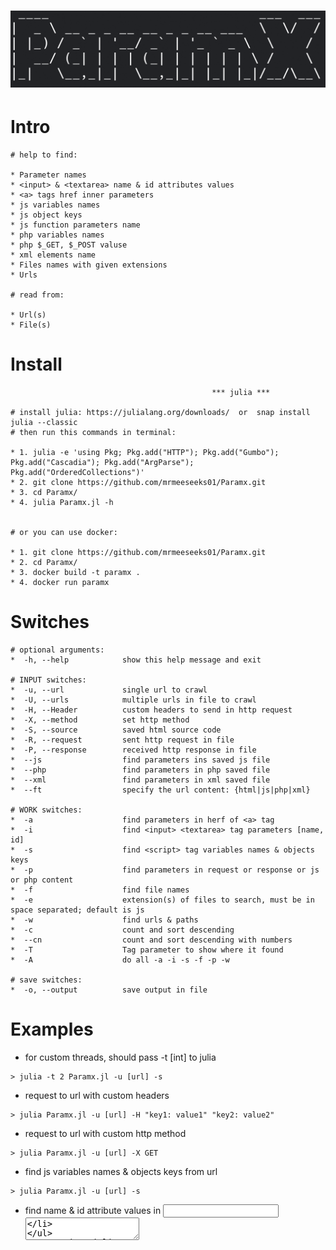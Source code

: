 <h1 align="center">
  <img src="src/paramx.png" alt="paramx" width="900px">
  <br>
</h1>

# Intro
~~~~~~~~~~~~~~~~~~~~~~~~~~~~~~~~~~~~~~~~~~~~~~~~~~~~~~~~~~~~~~~~~~~~~~~~~~
# help to find:

* Parameter names
* <input> & <textarea> name & id attributes values
* <a> tags href inner parameters
* js variables names
* js object keys
* js function parameters name
* php variables names
* php $_GET, $_POST valuse
* xml elements name
* Files names with given extensions
* Urls

# read from:

* Url(s)
* File(s)
~~~~~~~~~~~~~~~~~~~~~~~~~~~~~~~~~~~~~~~~~~~~~~~~~~~~~~~~~~~~~~~~~~~~~~~~~~

# Install
~~~~~~~~~~~~~~~~~~~~~~~~~~~~~~~~~~~~~~~~~~~~~~~~~~~~~~~~~~~~~~~~~~~~~~~~~
                                             *** julia ***

# install julia: https://julialang.org/downloads/  or  snap install julia --classic
# then run this commands in terminal:

* 1. julia -e 'using Pkg; Pkg.add("HTTP"); Pkg.add("Gumbo"); Pkg.add("Cascadia"); Pkg.add("ArgParse"); Pkg.add("OrderedCollections")'
* 2. git clone https://github.com/mrmeeseeks01/Paramx.git
* 3. cd Paramx/
* 4. julia Paramx.jl -h


# or you can use docker:

* 1. git clone https://github.com/mrmeeseeks01/Paramx.git
* 2. cd Paramx/
* 3. docker build -t paramx .
* 4. docker run paramx
~~~~~~~~~~~~~~~~~~~~~~~~~~~~~~~~~~~~~~~~~~~~~~~~~~~~~~~~~~~~~~~~~~~~~~~~~~


# Switches
~~~~~~~~~~~~~~~~~~~~~~~~~~~~~~~~~~~~~~~~~~~~~~~~~~~~~~~~~~~~~~~~~~~~~~~~~~
# optional arguments:
*  -h, --help            show this help message and exit

# INPUT switches:
*  -u, --url             single url to crawl
*  -U, --urls            multiple urls in file to crawl
*  -H, --Header          custom headers to send in http request
*  -X, --method          set http method
*  -S, --source          saved html source code
*  -R, --request         sent http request in file
*  -P, --response        received http response in file
*  --js                  find parameters ins saved js file
*  --php                 find parameters in php saved file
*  --xml                 find parameters in xml saved file
*  --ft                  specify the url content: {html|js|php|xml}

# WORK switches:
*  -a                    find parameters in herf of <a> tag
*  -i                    find <input> <textarea> tag parameters [name, id]
*  -s                    find <script> tag variables names & objects keys
*  -p                    find parameters in request or response or js or php content
*  -f                    find file names
*  -e                    extension(s) of files to search, must be in space separated; default is js
*  -w                    find urls & paths
*  -c                    count and sort descending
*  --cn                  count and sort descending with numbers
*  -T                    Tag parameter to show where it found
*  -A                    do all -a -i -s -f -p -w

# save switches:
*  -o, --output          save output in file
~~~~~~~~~~~~~~~~~~~~~~~~~~~~~~~~~~~~~~~~~~~~~~~~~~~~~~~~~~~~~~~~~~~~~~~~~~

# Examples
* for custom threads, should pass -t [int] to julia
~~~
> julia -t 2 Paramx.jl -u [url] -s
~~~
* request to url with custom headers
~~~
> julia Paramx.jl -u [url] -H "key1: value1" "key2: value2"
~~~
* request to url with custom http method
~~~
> julia Paramx.jl -u [url] -X GET
~~~
* find js variables names & objects keys from url 
~~~
> julia Paramx.jl -u [url] -s
~~~
* find name & id attribute values in <input> <textarea>
~~~
> julia Paramx.jl -u [url] -i
~~~
* find parameters inside href attribute of <a>
~~~
> julia Paramx.jl -u [url] -a
~~~
* find files with give extensions; if dont pass -e only finds js by default
~~~
> julia Paramx.jl -u [url] -f -e "js" "php" ["any"]
~~~
* find urls
~~~
> julia Paramx.jl -u [url] -w
~~~
* you can do multiple work with together
~~~
> julia Paramx.jl -u [url] -s -a -i
~~~
* find all above
~~~
> julia Paramx.jl -u [url] -A -e "js" "html" "xml"
~~~
* find all above and save output
~~~
> julia Paramx.jl -u [url] -A -e "js" "html" "xml" -o file.txt
~~~
* find parameters of in js file url
~~~
> julia Paramx.jl -u [url] --ft js -p
~~~
* find parameters of in php file url
~~~
> julia Paramx.jl -u [url] --ft php -p
~~~
* find parameters of in xml file url
~~~
> julia Paramx.jl -u [url] --ft xml -p
~~~
* read file line by line and do same for each url
~~~
> julia Paramx.jl -U [file] -[WORK switches]
~~~
* find parameters by give swithes in saved html source code
~~~
> julia Paramx.jl -S [file] -[WORK switches]
~~~
* find parameters by give swithes in sent http request file
~~~
> julia Paramx.jl -R [file] -[WORK switches]
~~~
* find parameters by give swithes in received http response file
~~~
> julia Paramx.jl -P [file] -[WORK switches]
~~~
* find variables names & objects keys in javascript file
~~~
> julia Paramx.jl --js [file.js] -p
~~~
* In addition to the above finds urls and files too
~~~
> julia Paramx.jl --js [file.js] -p -w -f [extension]
~~~
* find variable names and $_GET & $_POST values in php file
~~~
> julia Paramx.jl --php [file.php] -p
~~~
* In addition to the above finds urls and files too
~~~
> julia Paramx.jl --php [file.php] -p -w -f [extension]
~~~
* find elements name in xml file
~~~
> julia Paramx.jl --xml [file.xml] -p
~~~
* In addition to the above finds urls and files too
~~~
> julia Paramx.jl --xml [file.xml] -p -w -f [extension]
~~~
* count and sort descending
~~~
> julia Paramx.jl -u [URL] -s -c
~~~
* count and sort descending with numbers
~~~
> julia Paramx.jl -u [URL] -s --cn
~~~
* Tag parameter to show where it found
~~~
> julia Paramx.jl -u [URL] -A -T
~~~